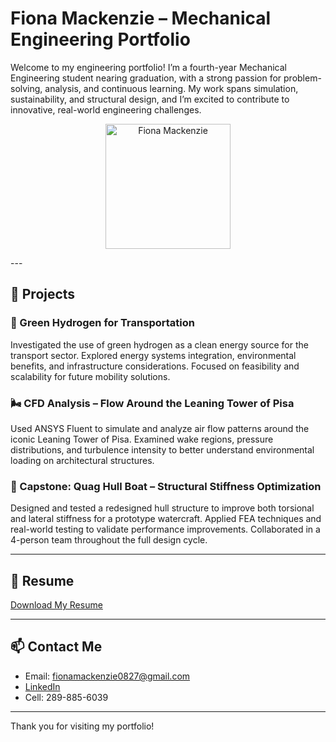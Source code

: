 # Fiona Mackenzie – Mechanical Engineering Portfolio

Welcome to my engineering portfolio! I’m a fourth-year Mechanical Engineering student nearing graduation, with a strong passion for problem-solving, analysis, and continuous learning. My work spans simulation, sustainability, and structural design, and I’m excited to contribute to innovative, real-world engineering challenges.
<p align="center">
  <img src="fiona.png" alt="Fiona Mackenzie" width="200">
</p>
---

## 🔧 Projects

### 🌱 Green Hydrogen for Transportation
Investigated the use of green hydrogen as a clean energy source for the transport sector. Explored energy systems integration, environmental benefits, and infrastructure considerations. Focused on feasibility and scalability for future mobility solutions.

### 🌬️ CFD Analysis – Flow Around the Leaning Tower of Pisa  
Used ANSYS Fluent to simulate and analyze air flow patterns around the iconic Leaning Tower of Pisa. Examined wake regions, pressure distributions, and turbulence intensity to better understand environmental loading on architectural structures.

### 🚤 Capstone: Quag Hull Boat – Structural Stiffness Optimization  
Designed and tested a redesigned hull structure to improve both torsional and lateral stiffness for a prototype watercraft. Applied FEA techniques and real-world testing to validate performance improvements. Collaborated in a 4-person team throughout the full design cycle.

---

## 📄 Resume  
[Download My Resume](https://link-to-your-resume.pdf)

---

## 📫 Contact Me  
- Email: fionamackenzie0827@gmail.com  
- [LinkedIn](https://fiona-mackenzie-046216240/)
- Cell: 289-885-6039
---

Thank you for visiting my portfolio!
